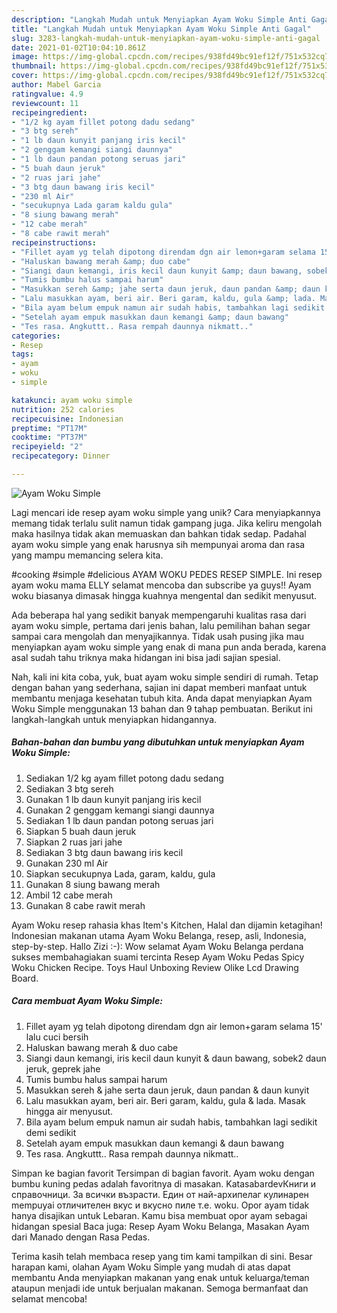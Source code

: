 ```yaml
---
description: "Langkah Mudah untuk Menyiapkan Ayam Woku Simple Anti Gagal"
title: "Langkah Mudah untuk Menyiapkan Ayam Woku Simple Anti Gagal"
slug: 3283-langkah-mudah-untuk-menyiapkan-ayam-woku-simple-anti-gagal
date: 2021-01-02T10:04:10.861Z
image: https://img-global.cpcdn.com/recipes/938fd49bc91ef12f/751x532cq70/ayam-woku-simple-foto-resep-utama.jpg
thumbnail: https://img-global.cpcdn.com/recipes/938fd49bc91ef12f/751x532cq70/ayam-woku-simple-foto-resep-utama.jpg
cover: https://img-global.cpcdn.com/recipes/938fd49bc91ef12f/751x532cq70/ayam-woku-simple-foto-resep-utama.jpg
author: Mabel Garcia
ratingvalue: 4.9
reviewcount: 11
recipeingredient:
- "1/2 kg ayam fillet potong dadu sedang"
- "3 btg sereh"
- "1 lb daun kunyit panjang iris kecil"
- "2 genggam kemangi siangi daunnya"
- "1 lb daun pandan potong seruas jari"
- "5 buah daun jeruk"
- "2 ruas jari jahe"
- "3 btg daun bawang iris kecil"
- "230 ml Air"
- "secukupnya Lada garam kaldu gula"
- "8 siung bawang merah"
- "12 cabe merah"
- "8 cabe rawit merah"
recipeinstructions:
- "Fillet ayam yg telah dipotong direndam dgn air lemon+garam selama 15&#39; lalu cuci bersih"
- "Haluskan bawang merah &amp; duo cabe"
- "Siangi daun kemangi, iris kecil daun kunyit &amp; daun bawang, sobek2 daun jeruk, geprek jahe"
- "Tumis bumbu halus sampai harum"
- "Masukkan sereh &amp; jahe serta daun jeruk, daun pandan &amp; daun kunyit"
- "Lalu masukkan ayam, beri air. Beri garam, kaldu, gula &amp; lada. Masak hingga air menyusut."
- "Bila ayam belum empuk namun air sudah habis, tambahkan lagi sedikit demi sedikit"
- "Setelah ayam empuk masukkan daun kemangi &amp; daun bawang"
- "Tes rasa. Angkuttt.. Rasa rempah daunnya nikmatt.."
categories:
- Resep
tags:
- ayam
- woku
- simple

katakunci: ayam woku simple 
nutrition: 252 calories
recipecuisine: Indonesian
preptime: "PT17M"
cooktime: "PT37M"
recipeyield: "2"
recipecategory: Dinner

---
```



![Ayam Woku Simple](https://img-global.cpcdn.com/recipes/938fd49bc91ef12f/751x532cq70/ayam-woku-simple-foto-resep-utama.jpg)

Lagi mencari ide resep ayam woku simple yang unik? Cara menyiapkannya memang tidak terlalu sulit namun tidak gampang juga. Jika keliru mengolah maka hasilnya tidak akan memuaskan dan bahkan tidak sedap. Padahal ayam woku simple yang enak harusnya sih mempunyai aroma dan rasa yang mampu memancing selera kita.

#cooking #simple #delicious AYAM WOKU PEDES RESEP SIMPLE. Ini resep ayam woku mama ELLY selamat mencoba dan subscribe ya guys!! Ayam woku biasanya dimasak hingga kuahnya mengental dan sedikit menyusut.

Ada beberapa hal yang sedikit banyak mempengaruhi kualitas rasa dari ayam woku simple, pertama dari jenis bahan, lalu pemilihan bahan segar sampai cara mengolah dan menyajikannya. Tidak usah pusing jika mau menyiapkan ayam woku simple yang enak di mana pun anda berada, karena asal sudah tahu triknya maka hidangan ini bisa jadi sajian spesial.


Nah, kali ini kita coba, yuk, buat ayam woku simple sendiri di rumah. Tetap dengan bahan yang sederhana, sajian ini dapat memberi manfaat untuk membantu menjaga kesehatan tubuh kita. Anda dapat menyiapkan Ayam Woku Simple menggunakan 13 bahan dan 9 tahap pembuatan. Berikut ini langkah-langkah untuk menyiapkan hidangannya.

<!--inarticleads1-->

##### Bahan-bahan dan bumbu yang dibutuhkan untuk menyiapkan Ayam Woku Simple:

1. Sediakan 1/2 kg ayam fillet potong dadu sedang
1. Sediakan 3 btg sereh
1. Gunakan 1 lb daun kunyit panjang iris kecil
1. Gunakan 2 genggam kemangi siangi daunnya
1. Sediakan 1 lb daun pandan potong seruas jari
1. Siapkan 5 buah daun jeruk
1. Siapkan 2 ruas jari jahe
1. Sediakan 3 btg daun bawang iris kecil
1. Gunakan 230 ml Air
1. Siapkan secukupnya Lada, garam, kaldu, gula
1. Gunakan 8 siung bawang merah
1. Ambil 12 cabe merah
1. Gunakan 8 cabe rawit merah


Ayam Woku resep rahasia khas Item&#39;s Kitchen, Halal dan dijamin ketagihan! Indonesian makanan utama Ayam Woku Belanga, resep, asli, Indonesia, step-by-step. Hallo Zizi :-): Wow selamat Ayam Woku Belanga perdana sukses membahagiakan suami tercinta  Resep Ayam Woku Pedas Spicy Woku Chicken Recipe. Toys Haul Unboxing Review Olike Lcd Drawing Board. 

<!--inarticleads2-->

##### Cara membuat Ayam Woku Simple:

1. Fillet ayam yg telah dipotong direndam dgn air lemon+garam selama 15&#39; lalu cuci bersih
1. Haluskan bawang merah &amp; duo cabe
1. Siangi daun kemangi, iris kecil daun kunyit &amp; daun bawang, sobek2 daun jeruk, geprek jahe
1. Tumis bumbu halus sampai harum
1. Masukkan sereh &amp; jahe serta daun jeruk, daun pandan &amp; daun kunyit
1. Lalu masukkan ayam, beri air. Beri garam, kaldu, gula &amp; lada. Masak hingga air menyusut.
1. Bila ayam belum empuk namun air sudah habis, tambahkan lagi sedikit demi sedikit
1. Setelah ayam empuk masukkan daun kemangi &amp; daun bawang
1. Tes rasa. Angkuttt.. Rasa rempah daunnya nikmatt..


Simpan ke bagian favorit Tersimpan di bagian favorit. Ayam woku dengan bumbu kuning pedas adalah favoritnya di masakan. KatasabardevКниги и справочници. За всички възрасти. Един от най-архипелаг кулинарен mempuyai отличителен вкус и вкусно пиле т.е. woku. Opor ayam tidak hanya disajikan untuk Lebaran. Kamu bisa membuat opor ayam sebagai hidangan spesial Baca juga: Resep Ayam Woku Belanga, Masakan Ayam dari Manado dengan Rasa Pedas. 

Terima kasih telah membaca resep yang tim kami tampilkan di sini. Besar harapan kami, olahan Ayam Woku Simple yang mudah di atas dapat membantu Anda menyiapkan makanan yang enak untuk keluarga/teman ataupun menjadi ide untuk berjualan makanan. Semoga bermanfaat dan selamat mencoba!
